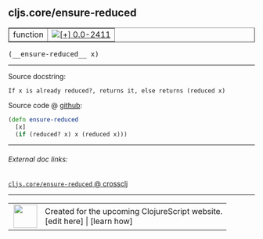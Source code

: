 ## cljs.core/ensure-reduced



 <table border="1">
<tr>
<td>function</td>
<td><a href="https://github.com/cljsinfo/cljs-api-docs/tree/0.0-2411"><img valign="middle" alt="[+] 0.0-2411" title="Added in 0.0-2411" src="https://img.shields.io/badge/+-0.0--2411-lightgrey.svg"></a> </td>
</tr>
</table>


 <samp>
(__ensure-reduced__ x)<br>
</samp>

---





Source docstring:

```
If x is already reduced?, returns it, else returns (reduced x)
```


Source code @ [github](https://github.com/clojure/clojurescript/blob/r3115/src/cljs/cljs/core.cljs#L1140-L1143):

```clj
(defn ensure-reduced
  [x]
  (if (reduced? x) x (reduced x)))
```

<!--
Repo - tag - source tree - lines:

 <pre>
clojurescript @ r3115
└── src
    └── cljs
        └── cljs
            └── <ins>[core.cljs:1140-1143](https://github.com/clojure/clojurescript/blob/r3115/src/cljs/cljs/core.cljs#L1140-L1143)</ins>
</pre>

-->

---



###### External doc links:

[`cljs.core/ensure-reduced` @ crossclj](http://crossclj.info/fun/cljs.core.cljs/ensure-reduced.html)<br>

---

 <table>
<tr><td>
<img valign="middle" align="right" width="48px" src="http://i.imgur.com/Hi20huC.png">
</td><td>
Created for the upcoming ClojureScript website.<br>
[edit here] | [learn how]
</td></tr></table>

[edit here]:https://github.com/cljsinfo/cljs-api-docs/blob/master/cljsdoc/cljs.core/ensure-reduced.cljsdoc
[learn how]:https://github.com/cljsinfo/cljs-api-docs/wiki/cljsdoc-files

<!--

This information was too distracting to show to readers, but I'll leave it
commented here since it is helpful to:

- pretty-print the data used to generate this document
- and show how to retrieve that data



The API data for this symbol:

```clj
{:ns "cljs.core",
 :name "ensure-reduced",
 :signature ["[x]"],
 :history [["+" "0.0-2411"]],
 :type "function",
 :full-name-encode "cljs.core/ensure-reduced",
 :source {:code "(defn ensure-reduced\n  [x]\n  (if (reduced? x) x (reduced x)))",
          :title "Source code",
          :repo "clojurescript",
          :tag "r3115",
          :filename "src/cljs/cljs/core.cljs",
          :lines [1140 1143]},
 :full-name "cljs.core/ensure-reduced",
 :docstring "If x is already reduced?, returns it, else returns (reduced x)"}

```

Retrieve the API data for this symbol:

```clj
;; from Clojure REPL
(require '[clojure.edn :as edn])
(-> (slurp "https://raw.githubusercontent.com/cljsinfo/cljs-api-docs/catalog/cljs-api.edn")
    (edn/read-string)
    (get-in [:symbols "cljs.core/ensure-reduced"]))
```

-->
